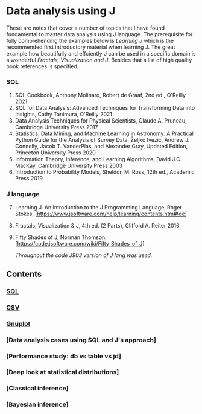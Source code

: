 # Data analysis using J

These are notes that cover a number of topics that I have
found fundamental to master data analysis using J language. The prerequisite
for fully comprehending the examples below is *Learning J* which is the recommended first
introductory material when learning J. The great example how beautifully and effciently J can be used in a specific domain is
a wonderful *Fractals, Visualization and J*. Besides that a list of high quality book references is specified.

### SQL
1. SQL Cookbook, Anthony Molinaro, Robert de Graaf, 2nd ed., O'Reilly 2021
2. SQL for Data Analysis: Advanced Techniques for Transforming Data into Insights, Cathy Tanimura, O'Reilly 2021
3. Data Analysis Techniques for Physical Scientists, Claude A. Pruneau, Cambridge University Press 2017
4. Statistics, Data Mining, and Machine Learning in Astronomy: A Practical Python Guide for the Analysis of Survey Data, Željko Ivezić, Andrew J. Connolly, Jacob T. VanderPlas, and Alexander Gray, Updated Edition, Princeton University Press 2020
5. Information Theory, Inference, and Learning Algorithms, David J.C. MacKay, Cambridge University Press 2003
6. Introduction to Probability Models, Sheldon M. Ross, 12th ed., Academic Press 2019

### J language
7. Learning J. An Introduction to the J Programming Language, Roger Stokes, [https://www.jsoftware.com/help/learning/contents.htm#toc]
8. Fractals, Visualization & J, 4th ed. (2 Parts), Clifford A. Reiter 2016
9. Fifty Shades of J, Norman Thomson, [https://code.jsoftware.com/wiki/Fifty_Shades_of_J]

   *Throughout the code J903 version of J lang was used.*


## Contents
### [SQL](chapters/sql.md)
### [CSV](chapters/csv.md)
### [Gnuplot](chapters/gnuplot.md)
### [Data analysis cases using SQL and J's approach]
### [Performance study: db vs table vs jd]
### [Deep look at statistical distributions]
### [Classical inference]
### [Bayesian inference]

